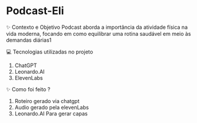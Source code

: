 # Podcast-Eli

✨ Contexto e Objetivo
Podcast aborda a importância da atividade física na vida moderna, focando em como equilibrar uma rotina saudável em meio às demandas diárias⁠1⁠​

💻 Tecnologias utilizadas no projeto
1.  ChatGPT
2.  Leonardo.AI
3.  ElevenLabs

✨ Como foi feito ?
1.  Roteiro gerado via chatgpt
2.  Audio gerado pela elevenLabs
3.  Leonardo.AI Para gerar capas


